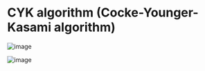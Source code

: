 # CYK algorithm (Cocke-Younger-Kasami algorithm)

![image](https://user-images.githubusercontent.com/74590556/156591432-ed1c09ef-cc2a-4d69-a285-fcd7070f5947.png)

![image](https://user-images.githubusercontent.com/74590556/156591465-077b1087-fb5b-4f05-9280-498a6b90958c.png)
